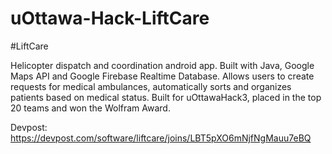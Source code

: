 # uOttawa-Hack-LiftCare

#LiftCare

Helicopter dispatch and coordination android app. Built with Java, Google Maps API and Google Firebase Realtime Database.
Allows users to create requests for medical ambulances, automatically sorts and organizes patients based on medical status.
Built for uOttawaHack3, placed in the top 20 teams and won the Wolfram Award.

Devpost:
https://devpost.com/software/liftcare/joins/LBT5pXO6mNjfNgMauu7eBQ

